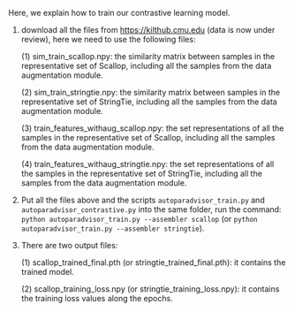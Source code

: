 Here, we explain how to train our contrastive learning model. 

1. download all the files from https://kilthub.cmu.edu (data is now under review), here we need to use the following files:

   (1) sim_train_scallop.npy: the similarity matrix between samples in the representative set of Scallop, including all the samples from the data augmentation module.

   (2) sim_train_stringtie.npy: the similarity matrix between samples in the representative set of StringTie, including all the samples from the data augmentation module.

   (3) train_features_withaug_scallop.npy: the set representations of all the samples in the representative set of Scallop, including all the samples from the data augmentation module.

   (4) train_features_withaug_stringtie.npy: the set representations of all the samples in the representative set of StringTie, including all the samples from the data augmentation module.

2. Put all the files above and the scripts `autoparadvisor_train.py` and `autoparadvisor_contrastive.py` into the same folder, run the command: `python autoparadvisor_train.py --assembler scallop` (or `python autoparadvisor_train.py --assembler stringtie`).
3. There are two output files:

   (1) scallop_trained_final.pth (or stringtie_trained_final.pth): it contains the trained model.

   (2) scallop_training_loss.npy (or stringtie_training_loss.npy): it contains the training loss values along the epochs. 
